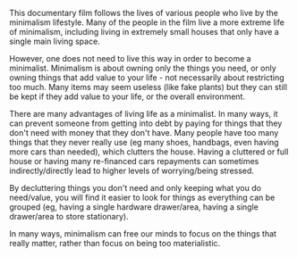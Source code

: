 This documentary film follows the lives of various people who live by the minimalism lifestyle. Many of the people in the film live a more extreme life of minimalism, including living in extremely small houses that only have a single main living space.

However, one does not need to live this way in order to become a minimalist. Minimalism is about owning only the things you need, or only owning things that add value to your life - not necessarily about restricting too much. Many items may seem useless (like fake plants) but they can still be kept if they add value to your life, or the overall environment.

There are many advantages of living life as a minimalist. In many ways, it can prevent someone from getting into debt by paying for things that they don't need with money that they don't have. Many people have too many things that they never really use (eg many shoes, handbags, even having more cars than needed), which clutters the house. Having a cluttered or full house or having many re-financed cars repayments can sometimes indirectly/directly lead to higher levels of worrying/being stressed.

By decluttering things you don't need and only keeping what you do need/value, you will find it easier to look for things as everything can be grouped (eg, having a single hardware drawer/area, having a single drawer/area to store stationary).

In many ways, minimalism can free our minds to focus on the things that really matter, rather than focus on being too materialistic.